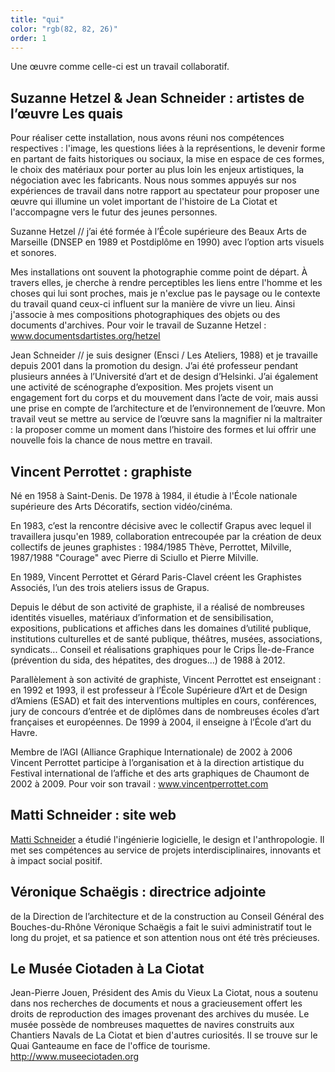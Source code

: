 ```yaml
---
title: "qui"
color: "rgb(82, 82, 26)"
order: 1
---
```


Une œuvre comme celle-ci est un travail collaboratif.

**Suzanne Hetzel &amp; Jean Schneider** : artistes de l’œuvre **Les quais**
-----------------------------------------

Pour réaliser cette installation, nous avons réuni nos compétences respectives : l'image, les questions liées à la représentions, le devenir forme en partant de faits historiques ou sociaux, la mise en espace de ces formes, le choix des matériaux pour porter au plus loin les enjeux artistiques, la négociation avec les fabricants. Nous nous sommes appuyés sur nos expériences de travail dans notre rapport au spectateur pour proposer une œuvre qui illumine un volet important de l'histoire de La Ciotat et l'accompagne vers le futur des jeunes personnes.

Suzanne Hetzel // j’ai été formée à l’École supérieure des Beaux Arts de Marseille (DNSEP en 1989 et Postdiplôme en 1990) avec l’option arts visuels et sonores.

Mes installations ont souvent la photographie comme point de départ. À travers elles, je cherche à rendre perceptibles les liens entre l'homme et les choses qui lui sont proches, mais je n'exclue pas le paysage ou le contexte du travail quand ceux-ci influent sur la manière de vivre un lieu. Ainsi j'associe à mes compositions photographiques des objets ou des documents d'archives.
Pour voir le travail de Suzanne Hetzel : www.documentsdartistes.org/hetzel

Jean Schneider // je suis designer (Ensci / Les Ateliers, 1988) et je travaille depuis 2001 dans la promotion du design.
J’ai été professeur pendant plusieurs années à l’Université d’art et de design d’Helsinki.
J’ai également une activité de scénographe d’exposition. Mes projets visent un engagement fort du corps et du mouvement dans l’acte de voir, mais aussi une prise en compte de l’architecture et de l’environnement de l’œuvre. Mon travail veut se mettre au service de l’œuvre sans la magnifier ni la maltraiter : la proposer comme un moment dans l’histoire des formes et lui offrir une nouvelle fois la chance de nous mettre en travail.


**Vincent Perrottet** : graphiste
-------------------------------------------

Né en 1958 à Saint-Denis. De 1978 à 1984, il étudie à l'École nationale supérieure des Arts Décoratifs, section vidéo/cinéma.

En 1983, c’est la rencontre décisive avec le collectif Grapus avec lequel il travaillera jusqu'en 1989, collaboration entrecoupée par la création de deux collectifs de jeunes graphistes : 1984/1985 Thève, Perrottet, Milville, 1987/1988 "Courage" avec Pierre di Sciullo et Pierre Milville.

En 1989, Vincent Perrottet et Gérard Paris-Clavel créent les Graphistes Associés, l’un des trois ateliers issus de Grapus.

Depuis le début de son activité de graphiste, il a réalisé de nombreuses identités visuelles, matériaux d’information et de sensibilisation, expositions, publications et affiches dans les domaines d’utilité publique, institutions culturelles et de santé publique, théâtres, musées, associations, syndicats... Conseil et réalisations graphiques pour le Crips Île-de-France (prévention du sida, des hépatites, des drogues...) de 1988 à 2012.

Parallèlement à son activité de graphiste, Vincent Perrottet est enseignant : en 1992 et 1993, il est professeur à l’École Supérieure d’Art et de Design d’Amiens (ESAD) et fait des interventions multiples en cours, conférences, jury de concours d’entrée et de diplômes dans de nombreuses écoles d’art françaises et européennes. De 1999 à 2004, il enseigne à l’École d’art du Havre.

Membre de l’AGI (Alliance Graphique Internationale) de 2002 à 2006
Vincent Perrottet participe à l’organisation et à la direction artistique du Festival international de l’affiche et des arts graphiques de Chaumont de 2002 à 2009.
Pour voir son travail : www.vincentperrottet.com


**Matti Schneider** : site web
------------------------------

[Matti Schneider](http://mattischneider.fr) a étudié l'ingénierie logicielle, le design et l'anthropologie. Il met ses compétences au service de projets interdisciplinaires, innovants et à impact social positif.


**Véronique Schaëgis** : directrice adjointe
-------------------------------------------------

de la Direction de l’architecture et de la construction au Conseil Général des Bouches-du-Rhône
Véronique Schaëgis a fait le suivi administratif tout le long du projet, et sa patience et son attention nous ont été très précieuses.


**Le Musée Ciotaden** à La Ciotat
---------------------------------------

Jean-Pierre Jouen, Président des Amis du Vieux La Ciotat, nous a soutenu dans nos recherches de documents et nous a gracieusement offert les droits de reproduction des images provenant des archives du musée.
Le musée possède de nombreuses maquettes de navires construits aux Chantiers Navals de La Ciotat et bien d'autres curiosités. Il se trouve sur le Quai Ganteaume en face de l'office de tourisme.
http://www.museeciotaden.org


